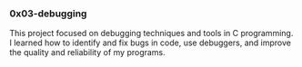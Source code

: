 
### 0x03-debugging
This project focused on debugging techniques and tools in C programming. I learned how to identify and fix bugs in code, use debuggers, and improve the quality and reliability of my programs.

